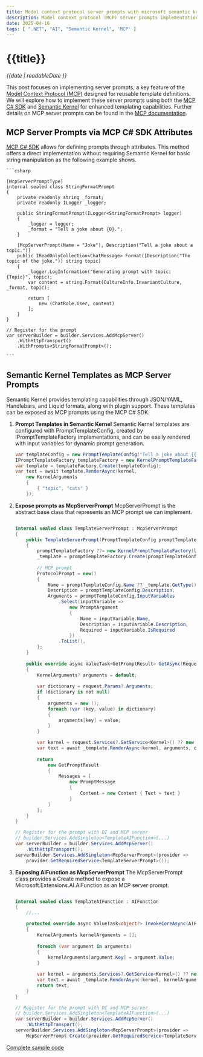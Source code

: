 ```yaml
---
title: Model context protocol server prompts with microsoft semantic kernel
description: Model context protocol (MCP) server prompts implementation with Semantic Kerneal.
date: 2025-04-16
tags: [ ".NET", "AI", "Semantic Kernel", 'MCP' ]
---
```


# {{title}}

*{{date | readableDate }}*

This post focuses on implementing server prompts, a key feature of the [Model Context Protocol (MCP)](https://modelcontextprotocol.io/introduction) designed for reusable template definitions. We will explore how to implement these server prompts using both the [MCP C# SDK](https://github.com/modelcontextprotocol/csharp-sdk) and [Semantic Kernel](https://github.com/microsoft/semantic-kernel) for enhanced templating capabilities. Further details on MCP server prompts can be found in the [MCP documentation](https://modelcontextprotocol.io/docs/concepts/prompts).


## MCP Server Prompts via MCP C# SDK Attributes
[MCP C# SDK](https://github.com/modelcontextprotocol/csharp-sdk) allows for defining prompts through attributes. This method offers a direct implementation without requiring Semantic Kernel for basic string manipulation as the following example shows.

    ```csharp

    [McpServerPromptType]
    internal sealed class StringFormatPrompt
    {
        private readonly string _format;
        private readonly ILogger _logger;
        
        public StringFormatPrompt(ILogger<StringFormatPrompt> logger)
        {
            _logger = logger;
            _format = "Tell a joke about {0}.";
        }
        
        [McpServerPrompt(Name = "Joke"), Description("Tell a joke about a topic.")]
        public IReadOnlyCollection<ChatMessage> Format([Description("The topic of the joke.")] string topic)
        {
            _logger.LogInformation("Generating prompt with topic: {Topic}", topic);
            var content = string.Format(CultureInfo.InvariantCulture, _format, topic);
            
            return [
                new (ChatRole.User, content)
            ];
        }
    }    

    // Register for the prompt
    var serverBuilder = builder.Services.AddMcpServer()
        .WithHttpTransport()
        .WithPrompts<StringFormatPrompt>();
    
    ```


## Semantic Kernel Templates as MCP Server Prompts
Semantic Kernel provides templating capabilities through JSON/YAML, Handlebars, and Liquid formats, along with plugin support. These templates can be exposed as MCP prompts using the MCP C# SDK.

1.  **Prompt Templates in Semantic Kernel**
    Semantic Kernel templates are configured with PromptTemplateConfig, created by IPromptTemplateFactory implementations, and can be easily rendered with input variables for dynamic prompt generation.
    
    ```csharp
    var templateConfig = new PromptTemplateConfig("Tell a joke about {{$topic}}.");
    IPromptTemplateFactory templateFactory = new KernelPromptTemplateFactory();
    var template = templateFactory.Create(templateConfig);
    var text = await template.RenderAsync(kernel,
        new KernelArguments
        {
            { "topic", "cats" }
        });
    ```

2.  **Expose prompts as McpServerPrompt**
    McpServerPrompt is the abstract base class that represents an MCP prompt we can implement.

    ```csharp

    internal sealed class TemplateServerPrompt : McpServerPrompt
    {
        public TemplateServerPrompt(PromptTemplateConfig promptTemplateConfig, IPromptTemplateFactory? promptTemplateFactory, ILoggerFactory? loggerFactory)
        {
            promptTemplateFactory ??= new KernelPromptTemplateFactory(loggerFactory ?? NullLoggerFactory.Instance);
            _template = promptTemplateFactory.Create(promptTemplateConfig);
            
            // MCP prompt
            ProtocolPrompt = new()
            {
                Name = promptTemplateConfig.Name ?? _template.GetType().Name,
                Description = promptTemplateConfig.Description,
                Arguments = promptTemplateConfig.InputVariables
                    .Select(inputVariable =>
                        new PromptArgument
                        {
                            Name = inputVariable.Name,
                            Description = inputVariable.Description,
                            Required = inputVariable.IsRequired
                        })
                    .ToList(),
            };
        }
        
        public override async ValueTask<GetPromptResult> GetAsync(RequestContext<GetPromptRequestParams> request, CancellationToken cancellationToken = default)
        {
            KernelArguments? arguments = default;
            
            var dictionary = request.Params?.Arguments;
            if (dictionary is not null)
            {
                arguments = new ();
                foreach (var (key, value) in dictionary)
                {
                    arguments[key] = value;
                }
            }

            var kernel = request.Services?.GetService<Kernel>() ?? new Kernel();
            var text = await _template.RenderAsync(kernel, arguments, cancellationToken);
            
            return 
                new GetPromptResult
                {
                    Messages = [
                        new PromptMessage
                        {
                            Content = new Content { Text = text }
                        } 
                ]
            };
        }
    }

    // Register for the prompt with DI and MCP server
    // builder.Services.AddSingleton<TemplateAIFunction>(...)
    var serverBuilder = builder.Services.AddMcpServer()
        .WithHttpTransport();
    serverBuilder.Services.AddSingleton<McpServerPrompt>(provider => 
        provider.GetRequiredService<TemplateServerPrompt>());

    ```

3.  **Exposing AIFunction as McpServerPrompt**
    The McpServerPrompt class provides a Create method to expose a Microsoft.Extensions.AI.AIFunction as an MCP server prompt.

    ```csharp

    internal sealed class TemplateAIFunction : AIFunction 
    {
        //...

        protected override async ValueTask<object?> InvokeCoreAsync(AIFunctionArguments arguments, CancellationToken cancellationToken)
        {
            KernelArguments kernelArguments = [];
            
            foreach (var argument in arguments)
            {
                kernelArguments[argument.Key] = argument.Value;
            }

            var kernel = arguments.Services?.GetService<Kernel>() ?? new Kernel();
            var text = await _template.RenderAsync(kernel, kernelArguments, cancellationToken);
            return text;
        }
    }

    // Register for the prompt with DI and MCP server
    // builder.Services.AddSingleton<TemplateAIFunction>(...)
    var serverBuilder = builder.Services.AddMcpServer()
        .WithHttpTransport();
    serverBuilder.Services.AddSingleton<McpServerPrompt>(provider => 
        McpServerPrompt.Create(provider.GetRequiredService<TemplateServerPrompt>()));

    ```

[Complete sample code](https://github.com/StormHub/stormhub/tree/main/resources/2025-04-16/ConsoleApp)
